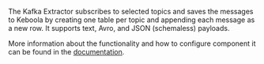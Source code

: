 The Kafka Extractor subscribes to selected topics and saves the messages to Keboola by creating one table per topic and appending each message as a new row.
It supports text, Avro, and JSON (schemaless) payloads.

More information about the functionality and how to configure component it can be found in the [documentation](https://github.com/keboola/component-kafka/blob/master/components/ex-kafka/README.md).